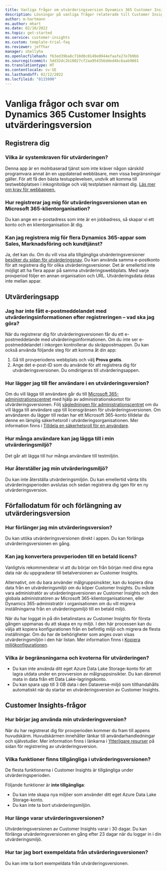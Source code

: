 ```yaml
---
title: Vanliga frågor om utvärderingsversion Dynamics 365 Customer Insights
description: Lösningar på vanliga frågor relaterade till Customer Insights inställning och hantering av utvärderingsversion. Läs om hur du stänger plattforms- och appspecifika problem.
author: m-hartmann
ms.author: mhart
ms.date: 02/10/2022
ms.topic: get-started
ms.service: customer-insights
ms.custom: template-trial-faq
ms.reviewer: jeffhar
manager: shellyha
ms.openlocfilehash: f63ed39ba8c710d0c0149e0944efaafe27e7b9bb
ms.sourcegitcommit: 5dd32dc2b18027cf2aa954356dded4bc6aab9801
ms.translationtype: HT
ms.contentlocale: sv-SE
ms.lasthandoff: 02/12/2022
ms.locfileid: "8115990"
---
```

# <a name="dynamics-365-customer-insights-trial-faq"></a>Vanliga frågor och svar om Dynamics 365 Customer Insights utvärderingsversion

## <a name="sign-up"></a>Registrera dig

### <a name="what-are-the-system-requirements-for-the-trial"></a>Vilka är systemkraven för utvärderingen?

Denna app är en molnbaserad tjänst som inte kräver någon särskild programvara annat än en uppdaterad webbläsare, men vissa begränsningar gäller. För att få den bästa testupplevelsen, undvik att komma till testwebbplatsen i inkognitoläge och välj testplatsen närmast dig. [Läs mer om krav för webbappen.](/power-platform/admin/web-application-requirements)

### <a name="how-do-i-sign-up-for-the-trial-without-a-microsoft-365-tenant"></a>Hur registrerar jag mig för utvärderingsversionen utan en Microsoft 365-klientorganisation?

Du kan ange en e-postadress som inte är en jobbadress, så skapar vi ett konto och en klientorganisation åt dig.

### <a name="can-i-sign-up-for-multiple-dynamics-365-apps-such-as-sales-marketing-and-customer-service"></a>Kan jag registrera mig för flera Dynamics 365-appar som Sales, Marknadsföring och kundtjänst?

Ja, det kan du. Om du vill visa alla tillgängliga utvärderingsversioner [besöker du sidan för utvärderingsnav](https://dynamics.microsoft.com/dynamics-365-free-trial). Du kan använda samma e-postkonto för att registrera dig för olika utvärderingsversioner. Det är emellertid inte möjligt att ha flera appar på samma utvärderingswebbplats. Med varje provperiod följer en annan organisation och URL. Utvärderingsdata delas inte mellan appar.

## <a name="trial-app"></a>Utvärderingsapp

### <a name="i-didnt-receive-the-trial-details-email-after-signing-up-what-should-i-do"></a>Jag har inte fått e-postmeddelandet med utvärderingsinformationen efter registreringen – vad ska jag göra?

När du registrerar dig för utvärderingsversionen får du ett e-postmeddelande med utvärderingsinformationen. Om du inte ser e-postmeddelandet i inkorgen kontrollerar du skräppostmappen. Du kan också använda följande steg för att komma åt din app:

1. Gå till provperiodens webbplats och välj **Prova gratis**.
1. Ange det e-post-ID som du använde för att registrera dig för utvärderingsversionen. Du omdirigeras till utvärderingsappen.

### <a name="how-do-i-add-more-users-to-a-trial"></a>Hur lägger jag till fler användare i en utvärderingsversion?

Om du vill lägga till användare går du till [Microsoft 365-administrationscentret](https://admin.microsoft.com) med hjälp av administrationskontot för utvärderingsversionen. Följ [vägledningen för administrationscentret](/microsoft-365/admin/add-users/add-users) om du vill lägga till användare upp till licensgränsen för utvärderingsversionen. Om användaren du lägger till redan har ett Microsoft 365-konto tilldelar du denne en lämplig säkerhetsroll i utvärderingsorganisationen. Mer information finns i [Tilldela en säkerhetsroll för en användare](/power-platform/admin/create-users-assign-online-security-roles#assign-a-security-role-to-a-user).

### <a name="how-many-users-can-i-add-to-my-trial-environment"></a>Hur många användare kan jag lägga till i min utvärderingsmiljö?

Det går att lägga till hur många användare till testmiljön.

### <a name="how-do-i-reset-the-trial-environment"></a>Hur återställer jag min utvärderingsmiljö?

Du kan inte återställa utvärderingsmiljön. Du kan emellertid vänta tills utvärderingsperioden avslutas och sedan registrera dig igen för en ny utvärderingsversion.

## <a name="trial-expiration-and-extension"></a>Förfallodatum för och förlängning av utvärderingsversion

### <a name="how-do-i-extend-the-trial"></a>Hur förlänger jag min utvärderingsversion?

Du kan utöka utvärderingsversionen direkt i appen. Du kan förlänga utvärderingsversionen en gång.

### <a name="can-i-convert-the-trial-to-a-paid-license"></a>Kan jag konvertera provperioden till en betald licens?

Vanligtvis rekommenderar vi att du börjar om från början med dina egna data när du uppgraderar till betalversionen av Customer Insights. 

Alternativt, om du bara använder målgruppsinsikter, kan du kopiera dina data från en utvärderingsmiljö om du köper Customer Insights. Du måste vara administratör av utvärderingsversionen av Customer Insights och den globala administratören av Microsoft 365-klientorganisationen, eller Dynamics 365-administratör i organisationen om du vill migrera inställningarna från en utvärderingsmiljö till en betald miljö. 

När du har loggat in på din betalinstans av Customer Insights för första gången uppmanas du att skapa en ny miljö. I den här processen kan du välja att kopiera konfigurationen från en befintlig miljö och migrera de flesta inställningar. Om du har de behörigheter som anges ovan visas utvärderingsmiljön i den här listan. Mer information finns i [Kopiera miljökonfigurationen](audience-insights/manage-environments.md#copy-the-environment-configuration).

### <a name="what-are-the-trial-limits-and-quotas"></a>Vilka är begränsningarna och kvoterna för utvärderingen?

- Du kan inte använda ditt eget Azure Data Lake Storage-konto för att lagra utdata under en provversion av målgruppsinsikter. Du kan däremot mata in data från ett Data Lake-lagringskonto.
- Du kan spara upp till 3 GB data i den Dataverse-miljö som tillhandahålls automatiskt när du startar en utvärderingsversion av Customer Insights.

## <a name="customer-insights-specific-questions"></a>Customer Insights-frågor

### <a name="how-do-i-start-using-the-trial"></a>Hur börjar jag använda min utvärderingsversion?

När du har registrerat dig för provperioden kommer du fram till appens huvudskärm. Huvudskärmen innehåller länkar till användarhandledningar och självstudier. Mer information finns i länkarna i [Ytterligare resurser](trial-signup.md#additional-resources) på sidan för registrering av utvärderingsversion.

### <a name="what-features-are-available-in-the-trial"></a>Vilka funktioner finns tillgängliga i utvärderingsversionen?

De flesta funktionerna i Customer Insights är tillgängliga under utvärderingsperioden.

Följande funktioner är **inte tillgängliga**: 
- Du kan inte skapa nya miljöer som använder ditt eget Azure Data Lake Storage-konto.
- Du kan inte ta bort utvärderingsmiljön. 

### <a name="how-long-does-the-trial-last"></a>Hur länge varar utvärderingsversionen?

Utvärderingsversionen av Customer Insights varar i 30 dagar. Du kan förlänga utvärderingsversionen en gång efter 23 dagar när du loggar in i din utvärderingsmiljö.

### <a name="how-do-i-remove-sample-data-from-the-trial"></a>Hur tar jag bort exempeldata från utvärderingsversionen?

Du kan inte ta bort exempeldata från utvärderingsversionen.
